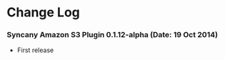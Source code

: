 Change Log
==========

### Syncany Amazon S3 Plugin 0.1.12-alpha (Date: 19 Oct 2014)
- First release

